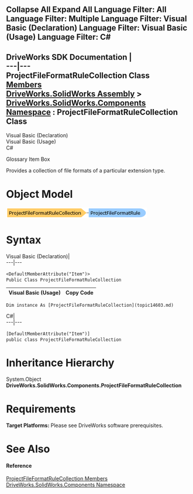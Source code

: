 Collapse All Expand All Language Filter: All  Language Filter: Multiple  Language Filter: Visual Basic (Declaration) Language Filter: Visual Basic (Usage) Language Filter: C#  
---  
DriveWorks SDK Documentation  |   
---|---  
ProjectFileFormatRuleCollection Class   
[Members](topic14604.md)   
[DriveWorks.SolidWorks Assembly](topic13342.md) > [DriveWorks.SolidWorks.Components Namespace](topic13925.md) : ProjectFileFormatRuleCollection Class  
---  
  
Visual Basic (Declaration)    
Visual Basic (Usage)    
C# 

Glossary Item Box

Provides a collection of file formats of a particular extension type. 

# Object Model

![](dotnetdiagramimages/image819.png)

# Syntax

Visual Basic (Declaration)|   
---|---  
      
    
    <DefaultMemberAttribute("Item")>
    Public Class ProjectFileFormatRuleCollection   
  
Visual Basic (Usage)| Copy Code  
---|---  
      
    
    Dim instance As [ProjectFileFormatRuleCollection](topic14603.md)  
  
C#|   
---|---  
      
    
    [DefaultMemberAttribute("Item")]
    public class ProjectFileFormatRuleCollection   
  
# Inheritance Hierarchy

System.Object  
**DriveWorks.SolidWorks.Components.ProjectFileFormatRuleCollection**  


# Requirements

**Target Platforms:** Please see DriveWorks software prerequisites.

# See Also

#### Reference

[ProjectFileFormatRuleCollection Members](topic14604.md)   
[DriveWorks.SolidWorks.Components Namespace](topic13925.md)


